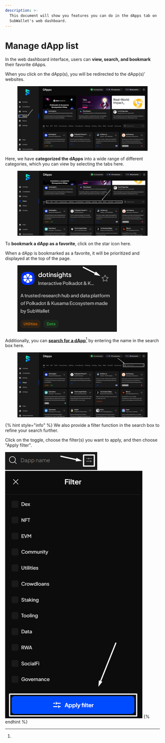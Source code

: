 ```yaml
---
description: >-
  This document will show you features you can do in the dApps tab on
  SubWallet's web dashboard.
---
```


# Manage dApp list

In the web dashboard interface, users can **view, search, and bookmark** their favorite dApps.&#x20;

When you click on the dApp(s), you will be redirected to the dApp(s)' websites.&#x20;

<figure><img src="../../.gitbook/assets/image (1754).png" alt=""><figcaption></figcaption></figure>

Here, we have **categorized the dApps** into a wide range of different categories, which you can view by selecting the tabs here.

<figure><img src="../../.gitbook/assets/image (1755).png" alt=""><figcaption></figcaption></figure>

To **bookmark a dApp as a favorite**, click on the star icon here.

&#x20;When a dApp is bookmarked as a favorite, it will be prioritized and displayed at the top of the page.

<figure><img src="../../.gitbook/assets/image (1756).png" alt=""><figcaption></figcaption></figure>

Additionally, you can [**search for a dApp**](#user-content-fn-1)[^1] by entering the name in the search box here.

<figure><img src="../../.gitbook/assets/image (1757).png" alt=""><figcaption></figcaption></figure>

{% hint style="info" %}
We also provide a filter function in the search box to refine your search further.

Click on the toggle, choose the filter(s) you want to apply, and then choose "Apply filter".

![](<../../.gitbook/assets/image (1735).png>) ![](<../../.gitbook/assets/image (1736).png>)
{% endhint %}





[^1]: 

